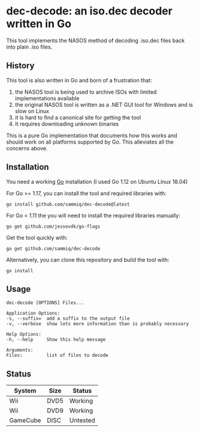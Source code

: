 dec-decode: an iso.dec decoder written in Go
============================================

This tool implements the NASOS method of decoding .iso.dec files
back into plain .iso files.

History
-------

This tool is also written in Go and born of a frustration that:
1. the NASOS tool is being used to archive ISOs with limited implementations available
2. the original NASOS tool is written as a .NET GUI tool for Windows and is slow on Linux
3. it is hard to find a canonical site for getting the tool
4. It requires downloading unknown binaries 

This is a pure Go implementation that documents how this works and
should work on all platforms supported by Go. This alleviates all the
concerns above.

Installation
------------

You need a working [Go](https://golang.org/) installation (I used Go 1.12 on Ubuntu Linux 18.04)

For Go >= 1.17, you can install the tool and required libraries with:

    go install github.com/sammiq/dec-decode@latest

For Go < 1.11 the you will need to install the required libraries manually:

    go get github.com/jessevdk/go-flags


Get the tool quickly with:

    go get github.com/sammiq/dec-decode
    
Alternatively, you can clone this repository and build the tool with:

    go install

Usage
-----
    dec-decode [OPTIONS] Files...

    Application Options:
    -s, --suffix=  add a suffix to the output file
    -v, --verbose  show lots more information than is probably necessary

    Help Options:
    -h, --help     Show this help message

    Arguments:
    Files:         list of files to decode

Status
------

System  | Size | Status
--------|------|-------
Wii     | DVD5 | Working
Wii     | DVD9 | Working
GameCube| DISC | Untested

